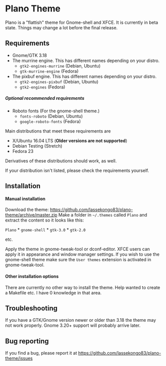 # Plano Theme

Plano is a "flattish" theme for Gnome-shell and XFCE.
It is currently in beta state. Things may change a lot before the final release.

## Requirements

* Gnome/GTK 3.18
* The murrine engine. This has different names depending on your distro.
  * `gtk2-engines-murrine` (Debian, Ubuntu)
  * `gtk-murrine-engine` (Fedora)
* The pixbuf engine. This has different names depending on your distro.
  * `gtk2-engines-pixbuf` (Debian, Ubuntu)
  * `gtk2-engines` (Fedora)

##### Optional recommended requirements
* Roboto fonts (For the gnome-shell theme.)
  * `fonts-roboto` (Debian, Ubuntu)
  * `google-roboto-fonts` (Fedora)

Main distributions that meet these requirements are

* X/Ubuntu 16.04 LTS (**Older versions are not supported**)
* Debian Testing (Stretch)
* Fedora 23

Derivatives of these distributions should work, as well.

If your distribution isn't listed, please check the requirements yourself.

## Installation

#### Manual installation

Download the theme: https://github.com/lassekongo83/plano-theme/archive/master.zip
Make a folder in `~/.themes` called `Plano` and extract the content so it looks like this:

  `Plano`
    * `gnome-shell`
    * `gtk-3.0`
    * `gtk-2.0`

etc.

Apply the theme in gnome-tweak-tool or dconf-editor. XFCE users can apply it in appearance and window manager settings. If you wish to use the gnome-shell theme make sure the `User themes` extension is activated in gnome-tweak-tool.

#### Other installation options

There are currently no other way to install the theme. Help wanted to create a Makefile etc. I have 0 knowledge in that area.

## Troubleshooting

If you have a GTK/Gnome version newer or older than 3.18 the theme may not work properly. Gnome 3.20+ support will probably arrive later.

## Bug reporting

If you find a bug, please report it at https://github.com/lassekongo83/plano-theme/issues
